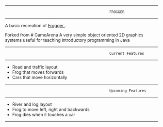 ------------------------------------------------------------------------------------------------------------------------------
                                                    FROGGER
------------------------------------------------------------------------------------------------------------------------------

A basic recreation of <a href="http://froggerclassic.appspot.com/"> Frogger </a>. 


Forked from # GameArena
A very simple object oriented 2D graphics systems useful for teaching introductory programming in Java
                                                  

-------------------------------------------------------------------------------------------------------------------------------

                                                    Current Features
                                                 
-------------------------------------------------------------------------------------------------------------------------------

<ul>
<li>Road and traffic layout </li>
<li>Frog that moves forwards</li>
<li>Cars that move horizontally</li>
</ul>

-------------------------------------------------------------------------------------------------------------------------------

                                                    Upcoming Features
                                                 
-------------------------------------------------------------------------------------------------------------------------------

<ul>
<li>River and log layout</li>
<li>Frog to move left, right and backwards</li>
<li>Frog dies when it touches a car</li>
</ul>

-------------------------------------------------------------------------------------------------------------------------------
